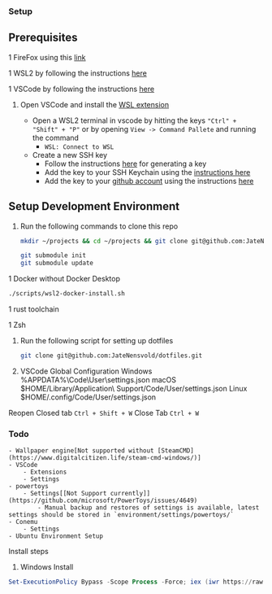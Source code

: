 ### Setup

## Prerequisites

1 FireFox using this [link](https://www.mozilla.org/en-US/firefox/new/)

1 WSL2 by following the instructions [here](https://learn.microsoft.com/en-us/windows/wsl/install)

1 VSCode by following the instructions [here](https://code.visualstudio.com/download)

1. Open VSCode and install the [WSL extension](https://marketplace.visualstudio.com/items?itemName=ms-vscode-remote.remote-wsl)

    - Open a WSL2 terminal in vscode by hitting the keys `"Ctrl" + "Shift" + "P"` or by opening `View -> Command Pallete` and running the command
        - `WSL: Connect to WSL`
    - Create a new SSH key
        - Follow the instructions [here](https://docs.github.com/en/authentication/connecting-to-github-with-ssh/generating-a-new-ssh-key-and-adding-it-to-the-ssh-agent?platform=linux#generating-a-new-ssh-key) for generating a key
        - Add the key to your SSH Keychain using the [instructions here](https://docs.github.com/en/authentication/connecting-to-github-with-ssh/generating-a-new-ssh-key-and-adding-it-to-the-ssh-agent?platform=linux#adding-your-ssh-key-to-the-ssh-agent)
        - Add the key to your [github account](https://github.com/settings/keys) using the instructions [here](https://docs.github.com/en/authentication/connecting-to-github-with-ssh/adding-a-new-ssh-key-to-your-github-account#adding-a-new-ssh-key-to-your-account)

## Setup Development Environment

1. Run the following commands to clone this repo
    ```zsh
    mkdir ~/projects && cd ~/projects && git clone git@github.com:JateNensvold/environment.git

    git submodule init
    git submodule update
    ```

1 Docker without Docker Desktop
```zsh
./scripts/wsl2-docker-install.sh
```

1 rust toolchain


1 Zsh


1. Run the following script for setting up dotfiles
    ```zsh
    git clone git@github.com:JateNensvold/dotfiles.git
    ```


1. VSCode Global Configuration
Windows %APPDATA%\Code\User\settings.json
macOS $HOME/Library/Application\ Support/Code/User/settings.json
Linux $HOME/.config/Code/User/settings.json




Reopen Closed tab
`Ctrl + Shift + W`
Close Tab
`Ctrl + W`


### Todo

    - Wallpaper engine[Not supported without [SteamCMD](https://www.digitalcitizen.life/steam-cmd-windows/)]
    - VSCode
        - Extensions
        - Settings
    - powertoys
        - Settings[[Not Support currently]](https://github.com/microsoft/PowerToys/issues/4649)
            - Manual backup and restores of settings is available, latest settings should be stored in `environment/settings/powertoys/`
    - Conemu
        - Settings
    - Ubuntu Environment Setup

Install steps
1. Windows Install
```ps1
Set-ExecutionPolicy Bypass -Scope Process -Force; iex (iwr https://raw.githubusercontent.com/JateNensvold/environment/master/windows-install.ps1 -Headers @{"Cache-Control" = "no-cache" }).Content
```

